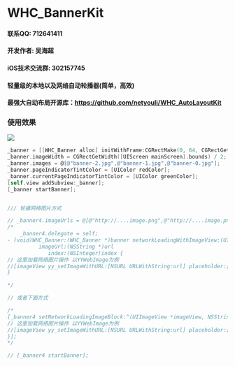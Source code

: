 # WHC_BannerKit

#### 联系QQ: 712641411
#### 开发作者: 吴海超
#### iOS技术交流群: 302157745
#### 轻量级的本地以及网络自动轮播器(简单，高效)

#### 最强大自动布局开源库：https://github.com/netyouli/WHC_AutoLayoutKit


### 使用效果
![](https://github.com/netyouli/WHC_BannerKit/blob/master/show.gif)

```objective-c
_banner = [[WHC_Banner alloc] initWithFrame:CGRectMake(0, 64, CGRectGetWidth([UIScreen mainScreen].bounds), bannerHeight)];
_banner.imageWidth = CGRectGetWidth([UIScreen mainScreen].bounds) / 2;
_banner.images = @[@"banner-2.jpg",@"banner-1.jpg",@"banner-0.jpg"];
_banner.pageIndicatorTintColor = [UIColor redColor];
_banner.currentPageIndicatorTintColor = [UIColor greenColor];
[self.view addSubview:_banner];
[_banner startBanner];


/// 轮播网络图片方式

// _banner4.imageUrls = @[@"http://....image.png",@"http://....image.png",@"http://....image.png",@"http://....image.png"];
/*
    _banner4.delegate = self;
- (void)WHC_Banner:(WHC_Banner *)banner networkLoadingWithImageView:(UIImageView *)imageView
          imageUrl:(NSString *)url
             index:(NSInteger)index {
// 这里加载网络图片操作 以YYWebImage为例
//[imageView yy_setImageWithURL:[NSURL URLWithString:url] placeholder:[UIImage imageNamed:@"default.png"]];
}

*/

// 或者下面方式

/*
[_banner4 setNetworkLoadingImageBlock:^(UIImageView *imageView, NSString *url, NSInteger index) {
// 这里加载网络图片操作 以YYWebImage为例
//[imageView yy_setImageWithURL:[NSURL URLWithString:url] placeholder:[UIImage imageNamed:@"default.png"]];
}];
*/

// [_banner4 startBanner];
```

